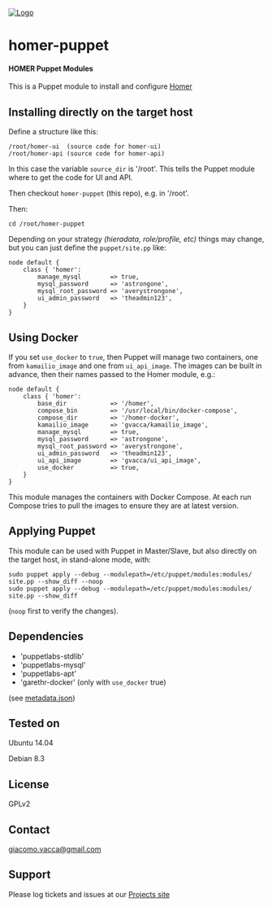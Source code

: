 [![Logo](http://sipcapture.org/data/images/sipcapture_header.png)](http://sipcapture.org)

# homer-puppet
#### HOMER Puppet Modules

This is a Puppet module to install and configure [Homer](https://github.com/sipcapture/homer)

Installing directly on the target host
--------------------------------------

Define a structure like this:

```
/root/homer-ui  (source code for homer-ui)
/root/homer-api (source code for homer-api)
```

In this case the variable `source_dir` is '/root'. This tells the Puppet module where to get the code for UI and API.

Then checkout `homer-puppet` (this repo), e.g. in '/root'.


Then:

```
cd /root/homer-puppet
```

Depending on your strategy _(hieradata, role/profile, etc)_ things may change, but you can just define the ```puppet/site.pp``` like:

```
node default {
    class { 'homer':
        manage_mysql        => true,
        mysql_password      => 'astrongone',
        mysql_root_password => 'averystrongone',
        ui_admin_password   => 'theadmin123',
    }
}
```

Using Docker
------------

If you set `use_docker` to `true`, then Puppet will manage two containers, one from `kamailio_image` and one from `ui_api_image`.
The images can be built in advance, then their names passed to the Homer module, e.g.:

```
node default {
    class { 'homer':
        base_dir            => '/homer',
        compose_bin         => '/usr/local/bin/docker-compose',
        compose_dir         => '/homer-docker',
        kamailio_image      => 'gvacca/kamailio_image',
        manage_mysql        => true,
        mysql_password      => 'astrongone',
        mysql_root_password => 'averystrongone',
        ui_admin_password   => 'theadmin123',
        ui_api_image        => 'gvacca/ui_api_image',
        use_docker          => true,
    }
}
```

This module manages the containers with Docker Compose. At each run Compose tries to pull the images to ensure they are at latest version.

Applying Puppet
---------------

This module can be used with Puppet in Master/Slave, but also directly on the target host, in stand-alone mode, with:

```
sudo puppet apply --debug --modulepath=/etc/puppet/modules:modules/ site.pp --show_diff --noop
sudo puppet apply --debug --modulepath=/etc/puppet/modules:modules/ site.pp --show_diff
```

(`noop` first to verify the changes).

Dependencies
------------

- 'puppetlabs-stdlib'
- 'puppetlabs-mysql'
- 'puppetlabs-apt'
- 'garethr-docker' (only with `use_docker` true)

(see [metadata.json](https://github.com/sipcapture/homer-puppet/blob/master/modules/homer/metadata.json))

Tested on
---------

Ubuntu 14.04

Debian 8.3

License
-------

GPLv2

Contact
-------

giacomo.vacca@gmail.com


Support
-------

Please log tickets and issues at our [Projects site](https://github.com/sipcapture/homer-puppet)
